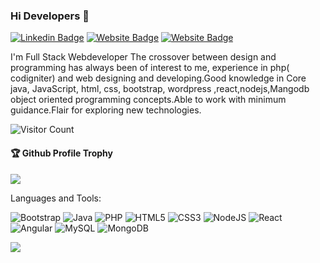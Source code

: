 ### Hi Developers 👋

[![Linkedin Badge](https://img.shields.io/badge/-Santoshi-blue?style=flat-square&logo=Linkedin&logoColor=white&link=https://www.linkedin.com/in/sri-ganga-santoshi-torati-741081119/)](https://www.linkedin.com/in/sri-ganga-santoshi-torati-741081119/)
[![Website Badge](https://img.shields.io/badge/WebSite-Santoshi-green)](https://santoshiwebdeveloper.github.io/Santoshiprofile/)
[![Website Badge](https://img.shields.io/badge/StackOverflow-Santoshi-yellow)](https://stackoverflow.com/users/18253737/ganga-santoshi)

I'm
Full Stack Webdeveloper
The crossover between design and programming has always been of interest to me, experience in php( codigniter) and web designing and developing.Good knowledge in Core java, JavaScript, html, css, bootstrap, wordpress ,react,nodejs,Mangodb object oriented programming concepts.Able to work with minimum guidance.Flair for exploring new technologies.


![Visitor Count](https://profile-counter.glitch.me/Santoshiwebdeveloper/count.svg)

<div>
  <h4>🏆 Github Profile Trophy</h4>
  <a href="https://github.com/ryo-ma/github-profile-trophy">
    <img src="https://github-profile-trophy.vercel.app/?username=Santoshiwebdeveloper&column=7"/>
  </a>
</div>

Languages and Tools: 

  <img alt="Bootstrap" src="https://img.shields.io/badge/bootstrap-%23563D7C.svg?style=flat-square&logo=bootstrap&logoColor=white"/> <img alt="Java" src="https://img.shields.io/badge/java-%23ED8B00.svg?style=flat-square&logo=java&logoColor=white"/> <img alt="PHP" src="https://img.shields.io/badge/php-%23777BB4.svg?style=flat-square&logo=php&logoColor=white"/> <img alt="HTML5" src="https://img.shields.io/badge/html5-%23E34F26.svg?style=flat-square&logo=html5&logoColor=white"/> <img alt="CSS3" src="https://img.shields.io/badge/css3-%231572B6.svg?style=flat-square&logo=css3&logoColor=white"/> <img alt="NodeJS" src="https://img.shields.io/badge/node.js-%2343853D.svg?style=flat-square&logo=node-dot-js&logoColor=white"/> <img alt="React" src="https://img.shields.io/badge/react-%2320232a.svg?style=flat-square&logo=react&logoColor=%2361DAFB"/> <img alt="Angular" src="https://img.shields.io/badge/angular-%23DD0031.svg?flat-square&logo=angular&logoColor=white"/>  <img alt="MySQL" src="https://img.shields.io/badge/mysql-%2300f.svg?style=flat-square&logo=mysql&logoColor=white"/> <img alt="MongoDB" src ="https://img.shields.io/badge/MongoDB-%234ea94b.svg?style=flat-square&logo=mongodb&logoColor=white"/>

![](https://activity-graph.herokuapp.com/graph?username=Santoshiwebdeveloper&theme=react-dark&area=true)
<!--
**Santoshiwebdeveloper/Santoshiwebdeveloper** is a ✨ _special_ ✨ repository because its `README.md` (this file) appears on your GitHub profile.

Here are some ideas to get you started:

- 🔭 I’m currently working on ...
- 🌱 I’m currently learning ...
- 👯 I’m looking to collaborate on ...
- 🤔 I’m looking for help with ...
- 💬 Ask me about ...
- 📫 How to reach me: ...
- 😄 Pronouns: ...
- ⚡ Fun fact: .....

-->

